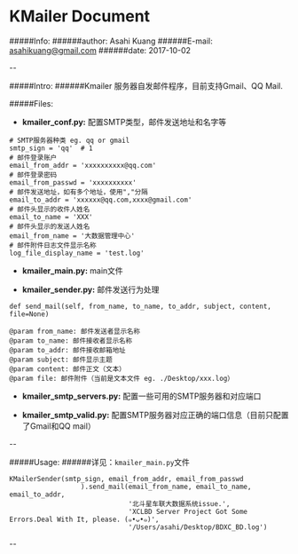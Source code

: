 # KMailer Document

#####Info:
######author: Asahi Kuang
######E-mail: asahikuang@gmail.com
######date: 2017-10-02

--

#####Intro:
######Kmailer 服务器自发邮件程序，目前支持Gmail、QQ Mail.


#####Files:

- **kmailer_conf.py:** 配置SMTP类型，邮件发送地址和名字等

```
# SMTP服务器种类 eg. qq or gmail
smtp_sign = 'qq'  # 1
# 邮件登录账户
email_from_addr = 'xxxxxxxxxx@qq.com'
# 邮件登录密码
email_from_passwd = 'xxxxxxxxxx'
# 邮件发送地址，如有多个地址，使用","分隔
email_to_addr = 'xxxxxx@qq.com,xxxx@gmail.com'
# 邮件头显示的收件人姓名
email_to_name = 'XXX'
# 邮件头显示的发送人姓名
email_from_name = '大数据管理中心'
# 邮件附件日志文件显示名称
log_file_display_name = 'test.log'
```

- **kmailer_main.py:** main文件

- **kmailer_sender.py:** 邮件发送行为处理

```
def send_mail(self, from_name, to_name, to_addr, subject, content, file=None)

@param from_name: 邮件发送者显示名称
@param to_name: 邮件接收者显示名称
@param to_addr: 邮件接收邮箱地址
@param subject: 邮件显示主题
@param content: 邮件正文（文本）
@param file: 邮件附件（当前是文本文件 eg. ./Desktop/xxx.log）
```

- **kmailer_smtp_servers.py:** 配置一些可用的SMTP服务器和对应端口

- **kmailer_smtp_valid.py:** 配置SMTP服务器对应正确的端口信息（目前只配置了Gmail和QQ mail）

--

#####Usage:
######详见：`kmailer_main.py`文件
```
KMailerSender(smtp_sign, email_from_addr, email_from_passwd
                  ).send_mail(email_from_name, email_to_name, email_to_addr,
                              '北斗星车联大数据系统issue.',
                              'XCLBD Server Project Got Some Errors.Deal With It, please. (๑•ᴗ•๑)',
                              '/Users/asahi/Desktop/BDXC_BD.log')
```

--





